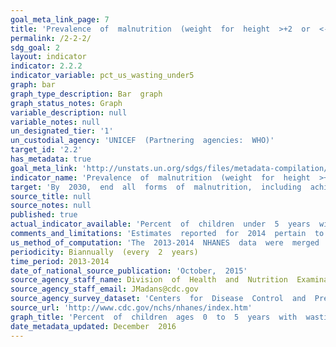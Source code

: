 ```yaml
---
goal_meta_link_page: 7
title: 'Prevalence  of  malnutrition  (weight  for  height  >+2  or  <-2  standard  deviation  from  the  median  of  the  WHO  Child  Growth  Standards)  among  children  under  5  years  of  age,  by  type  (wasting  and  overweight)'
permalink: /2-2-2/
sdg_goal: 2
layout: indicator
indicator: 2.2.2
indicator_variable: pct_us_wasting_under5
graph: bar
graph_type_description: Bar  graph
graph_status_notes: Graph
variable_description: null
variable_notes: null
un_designated_tier: '1'
un_custodial_agency: 'UNICEF  (Partnering  agencies:  WHO)'
target_id: '2.2'
has_metadata: true
goal_meta_link: 'http://unstats.un.org/sdgs/files/metadata-compilation/Metadata-Goal-2.pdf'
indicator_name: 'Prevalence  of  malnutrition  (weight  for  height  >+2  or  <-2  standard  deviation  from  the  median  of  the  WHO  Child  Growth  Standards)  among  children  under  5  years  of  age,  by  type  (wasting  and  overweight)'
target: 'By  2030,  end  all  forms  of  malnutrition,  including  achieving,  by  2025,  the  internationally  agreed  targets  on  stunting  and  wasting  in  children  under  5  years  of  age,  and  address  the  nutritional  needs  of  adolescent  girls,  pre'
source_title: null
source_notes: null
published: true
actual_indicator_available: 'Percent  of  children  under  5  years  with  weight-for-height/length  <2  standard  deviations  below  (wasting)  or  >2  standard  deviations  above  (overweight)  the  median  weight-for-length/height'
comments_and_limitations: 'Estimates  reported  for  2014  pertain  to  the  2013-2014  pooled  NHANES  data.  The  estimates  for  percent  wasting  and  overweight  met  the  NCHS  standards  for  reliability  and  precision  and  the  confidence  interval  width  for  both  estimates  was  less  than  5  percent.  The  standard  error  for  the  wasting  estimate  was  0.27  and  for  the  overweight  estimate  was  1.11.'
us_method_of_computation: 'The  2013-2014  NHANES  data  were  merged  with  the  expanded  WHO  growth  chart  files  of  weight-for-length/height  for  boys  and  girls  by  age.  For  the  wasting  estimate,  the  number  of  children  5  and  younger  with  weight-for-length/height  2  or  more  standard  deviations  below  the  median  weight-for-length/height  was  divided  by  the  total  number  of  children  from  birth  through  5  years  and  the  result  was  multiplied  by  100.  For  the  overweight  estimate,  the  number  of  children  with  weight-for-length/height  2  or  more  standard  deviations  above  the  median  weight-for-length/height  was  divided  by  the  total  number  of  children  from  birth  through  5  years  and  the  result  was  multiplied  by  100.  The  numbers  and  resulting  estimates  are  weighted  to  be  nationally  representative.'
periodicity: Biannually  (every  2  years)
time_period: 2013-2014
date_of_national_source_publication: 'October,  2015'
source_agency_staff_name: Division  of  Health  and  Nutrition  Examination  Survey
source_agency_staff_email: JMadans@cdc.gov
source_agency_survey_dataset: 'Centers  for  Disease  Control  and  Prevention/National  Center  for  Health  Statistics/National  Health  and  Nutrition  Examination  Survey'
source_url: 'http://www.cdc.gov/nchs/nhanes/index.htm'
graph_title: 'Percent  of  children  ages  0  to  5  years  with  wasting  (very  low  weight-for-length/height)  in  the  US'
date_metadata_updated: December  2016  
---
```

